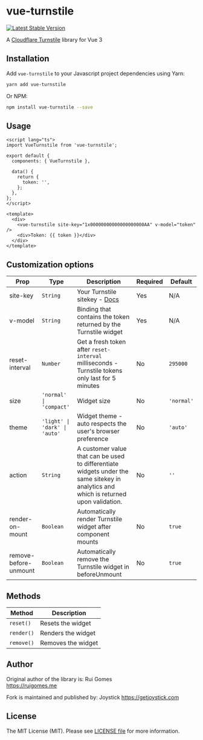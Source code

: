 # vue-turnstile

[![Latest Stable Version](https://img.shields.io/npm/v/@getjoystick/vue-turnstile)](https://www.npmjs.com/package/@getjoystick/vue-turnstile)

A [Cloudflare Turnstile](https://developers.cloudflare.com/turnstile/) library for Vue 3

## Installation

Add `vue-turnstile` to your Javascript project dependencies using Yarn:

```bash
yarn add vue-turnstile
```

Or NPM:

```bash
npm install vue-turnstile --save
```

## Usage

```vue
<script lang="ts">
import VueTurnstile from 'vue-turnstile';

export default {
  components: { VueTurnstile },

  data() {
    return {
      token: '',
    };
  },
};
</script>

<template>
  <div>
    <vue-turnstile site-key="1x00000000000000000000AA" v-model="token" />
    <div>Token: {{ token }}</div>
  </div>
</template>
```

## Customization options

| Prop                  | Type                          | Description                                                                                                                           | Required | Default    |
| --------------------- | ----------------------------- | ------------------------------------------------------------------------------------------------------------------------------------- | -------- | ---------- |
| site-key              | `String`                      | Your Turnstile sitekey - [Docs](https://developers.cloudflare.com/turnstile/get-started/)                                             | Yes      | N/A        |
| v-model               | `String`                      | Binding that contains the token returned by the Turnstile widget                                                                      | Yes      | N/A        |
| reset-interval        | `Number`                      | Get a fresh token after `reset-interval` milliseconds - Turnstile tokens only last for 5 minutes                                      | No       | `295000`   |
| size                  | `'normal' \| 'compact'`       | Widget size                                                                                                                           | No       | `'normal'` |
| theme                 | `'light' \| 'dark' \| 'auto'` | Widget theme - auto respects the user's browser preference                                                                            | No       | `'auto'`   |
| action                | `String`                      | A customer value that can be used to differentiate widgets under the same sitekey in analytics and which is returned upon validation. | No       | `''`       |
| render-on-mount       | `Boolean`                     | Automatically render Turnstile widget after component mounts                                                                          | No       | `true`     |
| remove-before-unmount | `Boolean`                     | Automatically remove the Turnstile widget in beforeUnmount                                                                            | No       | `true`     |

## Methods

| Method     | Description        |
| ---------- | ------------------ |
| `reset()`  | Resets the widget  |
| `render()` | Renders the widget |
| `remove()` | Removes the widget |

## Author

Original author of the library is:
Rui Gomes  
https://ruigomes.me

Fork is maintained and published by:
Joystick
https://getjoystick.com

## License

The MIT License (MIT). Please see [LICENSE file](https://github.com/getjoystick/vue-turnstile/blob/main/LICENSE.md) for more information.
